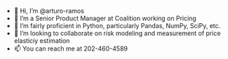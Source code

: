 - 👋 Hi, I’m @arturo-ramos
- 👀 I’m a Senior Product Manager at Coalition working on Pricing
- 🌱 I’m fairly proficient in Python, particularly Pandas, NumPy, SciPy, etc.
- 💞️ I’m looking to collaborate on risk modeling and measurement of price elasticiy estimation
- 📫 You can reach me at 202-460-4589

<!---
arturo-ramos/arturo-ramos is a ✨ special ✨ repository because its `README.md` (this file) appears on your GitHub profile.
You can click the Preview link to take a look at your changes.
--->

